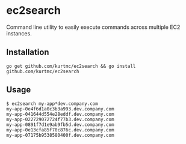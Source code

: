 ec2search
======

Command line utility to easily execute commands across multiple EC2 instances.

## Installation

```
go get github.com/kurtmc/ec2search && go install github.com/kurtmc/ec2search
```

## Usage

```
$ ec2search my-app*dev.company.com
my-app-0e4f6d1a0c3b3a993.dev.company.com
my-app-041644d554e28eddf.dev.company.com
my-app-022729072724f77b3.dev.company.com
my-app-0891f7d1e9ab9fb5d.dev.company.com
my-app-0e13cfa85f70c876c.dev.company.com
my-app-07175b9538580400f.dev.company.com
```
